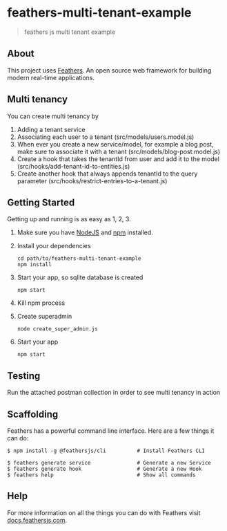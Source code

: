 # feathers-multi-tenant-example

> feathers js multi tenant example

## About

This project uses [Feathers](http://feathersjs.com). An open source web framework for building modern real-time applications. 

## Multi tenancy

You can create multi tenancy by
1. Adding a tenant service
2. Associating each user to a tenant (src/models/users.model.js)
3. When ever you create a new service/model, for example a blog post, make sure to associate it with a tenant (src/models/blog-post.model.js)
4. Create a hook that takes the tenantId from user and add it to the model (src/hooks/add-tenant-id-to-entities.js)
5. Create another hook that always appends tenantId to the query parameter (src/hooks/restrict-entries-to-a-tenant.js)

## Getting Started

Getting up and running is as easy as 1, 2, 3.

1. Make sure you have [NodeJS](https://nodejs.org/) and [npm](https://www.npmjs.com/) installed.
2. Install your dependencies

    ```
    cd path/to/feathers-multi-tenant-example
    npm install
    ```

3. Start your app, so sqlite database is created

    ```
    npm start
    ```
4. Kill npm process
5. Create superadmin
   ```
   node create_super_admin.js
   ```
5. Start your app

    ```
    npm start
    ```
## Testing

Run the attached postman collection in order to see multi tenancy in action
<!-- Simply run `npm test` and all your tests in the `test/` directory will be run. -->

## Scaffolding

Feathers has a powerful command line interface. Here are a few things it can do:

```
$ npm install -g @feathersjs/cli          # Install Feathers CLI

$ feathers generate service               # Generate a new Service
$ feathers generate hook                  # Generate a new Hook
$ feathers help                           # Show all commands
```

## Help

For more information on all the things you can do with Feathers visit [docs.feathersjs.com](http://docs.feathersjs.com).
